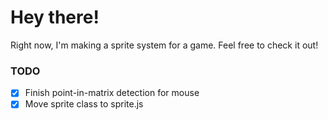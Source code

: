 # Hey there!
Right now, I'm making a sprite system for a game. Feel free to check it out!

### TODO
- [x] Finish point-in-matrix detection for mouse
- [x] Move sprite class to sprite.js

